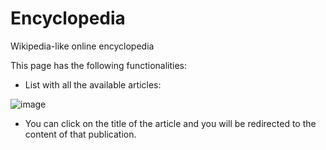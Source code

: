 # Encyclopedia
Wikipedia-like online encyclopedia

This page has the following functionalities:

- List with all the available articles:

![image](https://user-images.githubusercontent.com/64209661/160255643-98360b59-20a9-49d3-a41b-c8ce9feab1ff.png)

- You can click on the title of the article and you will be redirected to the content of that publication.


